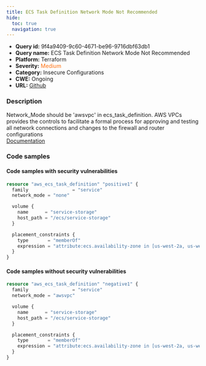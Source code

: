 ```yaml
---
title: ECS Task Definition Network Mode Not Recommended
hide:
  toc: true
  navigation: true
---
```


<style>
  .highlight .hll {
    background-color: #ff171742;
  }
  .md-content {
    max-width: 1100px;
    margin: 0 auto;
  }
</style>

-   **Query id:** 9f4a9409-9c60-4671-be96-9716dbf63db1
-   **Query name:** ECS Task Definition Network Mode Not Recommended
-   **Platform:** Terraform
-   **Severity:** <span style="color:#ff7213">Medium</span>
-   **Category:** Insecure Configurations
-   **CWE:** Ongoing
-   **URL:** [Github](https://github.com/DataDog/kics/tree/master/assets/queries/terraform/aws/ecs_task_definition_network_mode_not_recommended)

### Description
Network_Mode should be 'awsvpc' in ecs_task_definition. AWS VPCs provides the controls to facilitate a formal process for approving and testing all network connections and changes to the firewall and router configurations<br>
[Documentation](https://registry.terraform.io/providers/hashicorp/aws/latest/docs/resources/ecs_task_definition#network_mode)

### Code samples
#### Code samples with security vulnerabilities
```tf title="Positive test num. 1 - tf file" hl_lines="3"
resource "aws_ecs_task_definition" "positive1" {
  family                = "service"
  network_mode = "none"

  volume {
    name      = "service-storage"
    host_path = "/ecs/service-storage"
  }

  placement_constraints {
    type       = "memberOf"
    expression = "attribute:ecs.availability-zone in [us-west-2a, us-west-2b]"
  }
}
```


#### Code samples without security vulnerabilities
```tf title="Negative test num. 1 - tf file"
resource "aws_ecs_task_definition" "negative1" {
  family                = "service"
  network_mode = "awsvpc"

  volume {
    name      = "service-storage"
    host_path = "/ecs/service-storage"
  }

  placement_constraints {
    type       = "memberOf"
    expression = "attribute:ecs.availability-zone in [us-west-2a, us-west-2b]"
  }
}
```
